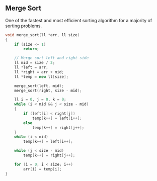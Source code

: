 Merge Sort
----------
One of the fastest and most efficient sorting algorithm for a majority of sorting problems.

```c++
void merge_sort(ll *arr, ll size)
{
    if (size <= 1)
        return;

    // Merge sort left and right side
    ll mid = size / 2;
    ll *left = arr;
    ll *right = arr + mid;
    ll *temp = new ll[size];

    merge_sort(left, mid);
    merge_sort(right, size - mid);

    ll i = 0, j = 0, k = 0;
    while (i < mid && j < size - mid)
    {
        if (left[i] < right[j])
            temp[k++] = left[i++];
        else
            temp[k++] = right[j++];
    }
    while (i < mid)
        temp[k++] = left[i++];

    while (j < size - mid)
        temp[k++] = right[j++];

    for (i = 0; i < size; i++)
        arr[i] = temp[i];
}
```